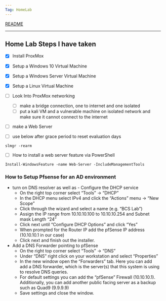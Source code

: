 ```yaml
---
Tag: HomeLab
---
```

[README](../README.md)

---
## Home Lab Steps I have taken
- [x] Install ProxMox
- [x] Setup a Windows 10 Virtual Machine
- [x] Setup a Windows Server Virtual Machine
- [x] Setup a Linux Virtual Machine
- [ ] Look Into ProxMox networking
	- [ ] make a bridge connection, one to internet and one isolated
	- [ ] put a kali VM and a vulnerable machine on isolated network and make sure it cannot connect to the internet
- [ ] make a Web Server


- [ ] use below after grace period to reset evaluation days
```
slmgr -rearm
```
- [ ] How to install a web server feature via PowerShell
```
Install-WindowsFeature -name Web-Server -IncludeManagementTools
```

### How to Setup Pfsense for an AD environment 
 - turn on DNS resolver as well as -   Configure the DHCP service
    -   On the right top corner select “Tools” -> “DHCP”
    -   In the DHCP menu select IPv4 and click the “Actions” menu -> “New Scope”
    -   Click through the wizard and select a name (e.g. “BCS Lab”)
    -   Assign the IP range from 10.10.10.100 to 10.10.10.254 and Subnet mask Length “24”
    -   Click next until “Configure DHCP Options” and click “Yes”
    -   When prompted for the Router IP add the pfSense IP address (10.10.10.1 in our case)
    -   Click next and finish out the installer.
-   Add a DNS Forwarder pointing to pfSense
    -   On the right top corner select “Tools” -> “DNS”
    -   Under “DNS” right click on your workstation and select “Properties”
    -   In the new window open the “Forwarders” tab. Here you can add add a DNS forwarder, which is the server(s) that this system is using to resolve DNS queries.
    -   For default settings you can add the “pfSense” Firewall (10.10.10.1). Additionally, you can add another public facing server as a backup such as Quad9 (9.9.9.9)
    -   Save settings and close the window.

```